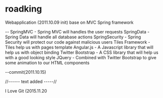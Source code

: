 # roadking

Webapplication (2011.10.09 init)
base on MVC Spring framework

--
SpringMVC - Spring MVC will handles the user requests
SpringData - Spring Data will handle all database actions
SpringSecurity - Spring Security will protect our code against malicious users
Tiles Framework - Tiles help us with pages template
Angular.js - A Javascript library that will help us with object binding
Twitter Bootstrap - A CSS library that will help us with a good looking style
JQuery - Combined with Twitter Bootstrap to give some animation to our HTML components

--commit(2011.10.15)

//------ text added -----//

I Love Git (2015.11.20
